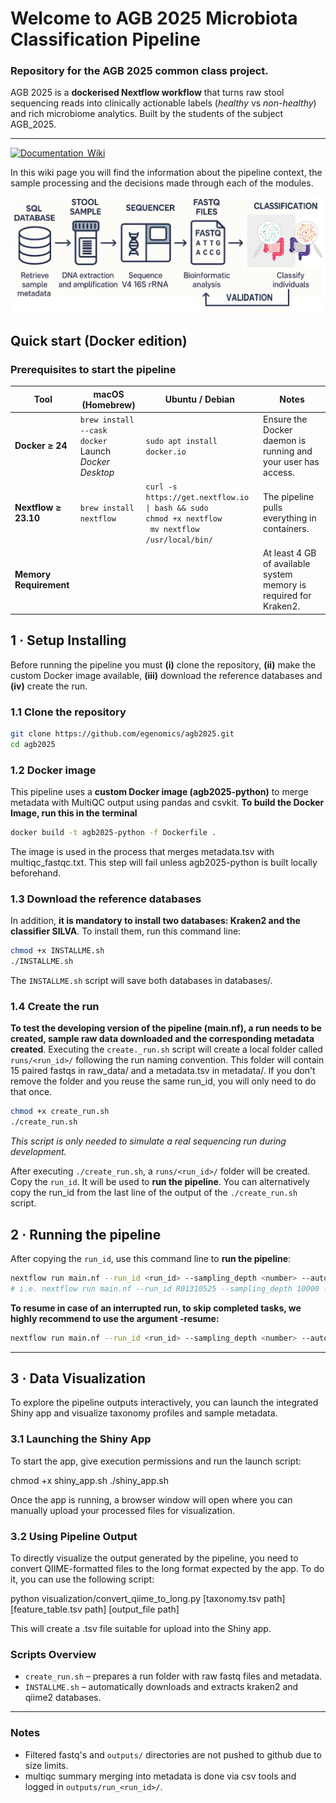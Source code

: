 # Welcome to **AGB 2025 Microbiota Classification Pipeline**

### Repository for the AGB 2025 common class project.
AGB 2025 is a **dockerised Nextflow workflow** that turns raw stool sequencing reads into clinically actionable labels (*healthy* vs *non-healthy*) and rich microbiome analytics. Built by the students of the subject AGB_2025.

---

[![Documentation  Wiki](https://img.shields.io/static/v1?label=Documentation&message=Wiki&labelColor=black&color=blue&logo=github&logoColor=white)](https://github.com/egenomics/agb2025/wiki)

In this wiki page you will find the information about the pipeline context, the sample processing and the decisions made through each of the modules.

![IMG1.png](https://github.com/egenomics/agb2025/blob/main/img/IMG1.png)
## Quick start (Docker edition)

### Prerequisites to start the pipeline

| Tool                   | macOS (Homebrew)                                                            | Ubuntu / Debian                                                           | Notes                                                         |
|------------------------|-----------------------------------------------------------------------------|---------------------------------------------------------------------------|---------------------------------------------------------------|
| **Docker ≥ 24**        | `brew install --cask docker`<br/>Launch *Docker Desktop*                     | `sudo apt install docker.io`                                              | Ensure the Docker daemon is running and your user has access. |
| **Nextflow ≥ 23.10**   | `brew install nextflow`                                                     | `curl -s https://get.nextflow.io \| bash && sudo`<br>`chmod +x nextflow`<br>` mv nextflow /usr/local/bin/` | The pipeline pulls everything in containers.                |
| **Memory Requirement** |                                                                             |                                                                           | At least 4 GB of available system memory is required for Kraken2. |

## 1 · Setup Installing

Before running the pipeline you must **(i)** clone the repository, **(ii)** make the custom Docker image available, **(iii)** download the reference databases and **(iv)** create the run.

### 1.1 Clone the repository
```bash
git clone https://github.com/egenomics/agb2025.git
cd agb2025
```
### 1.2 Docker image
This pipeline uses a **custom Docker image (agb2025-python)** to merge metadata with MultiQC output using pandas and csvkit. **To build the Docker Image, run this in the terminal**

```bash
docker build -t agb2025-python -f Dockerfile .
```

The image is used in the process that merges metadata.tsv with multiqc_fastqc.txt. This step will fail unless agb2025-python is built locally beforehand.

### 1.3 Download the reference databases
In addition, **it is mandatory to install two databases: Kraken2 and the classifier SILVA**. To install them, run this command line:

```bash
chmod +x INSTALLME.sh
./INSTALLME.sh
```

The `INSTALLME.sh` script will save both databases in databases/.

### 1.4 Create the run

**To test the developing version of the pipeline (main.nf), a run needs to be created, sample raw data downloaded and the corresponding metadata created**. Executing the `create._run.sh` script will create a local folder called `runs/<run_id>/` following the run naming convention. This folder will contain 15 paired fastqs in raw_data/ and a metadata.tsv in metadata/. If you don't remove the folder and you reuse the same run_id, you will only need to do that once.

```bash
chmod +x create_run.sh
./create_run.sh
```

*This script is only needed to simulate a real sequencing run during development.*

After executing `./create_run.sh`, a `runs/<run_id>/` folder will be created. Copy the `run_id`. It will be used to **run the pipeline**. You can alternatively copy the run_id from the last line of the output of the `./create_run.sh` script.

## 2 · Running the pipeline

After copying the `run_id`, use this command line to **run the pipeline**:

```bash
nextflow run main.nf --run_id <run_id> --sampling_depth <number> --auto_rarefaction TRUE -profile docker
# i.e. nextflow run main.nf --run_id R01310525 --sampling_depth 10000 --auto_rarefaction TRUE -profile docker
```

**To resume in case of an interrupted run, to skip completed tasks, we highly recommend to use the argument -resume:**

```bash
nextflow run main.nf --run_id <run_id> --sampling_depth <number> --auto_rarefaction TRUE -profile docker -resume
```
---

## 3 · Data Visualization

To explore the pipeline outputs interactively, you can launch the integrated Shiny app and visualize taxonomy profiles and sample metadata.

### 3.1 Launching the Shiny App

To start the app, give execution permissions and run the launch script:

chmod +x shiny_app.sh
./shiny_app.sh

Once the app is running, a browser window will open where you can manually upload your processed files for visualization.

### 3.2 Using Pipeline Output

To directly visualize the output generated by the pipeline, you need to convert QIIME-formatted files to the long format expected by the app. To do it, you can use the following script:

python visualization/convert_qiime_to_long.py [taxonomy.tsv path] [feature_table.tsv path] [output_file path]

This will create a .tsv file suitable for upload into the Shiny app.

### Scripts Overview
- `create_run.sh` – prepares a run folder with raw fastq files and metadata.
- `INSTALLME.sh` – automatically downloads and extracts kraken2 and qiime2 databases.

---

### Notes

- Filtered fastq's and `outputs/` directories are not pushed to github due to size limits.
- multiqc summary merging into metadata is done via csv tools and logged in `outputs/run_<run_id>/`.
